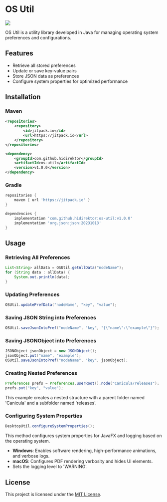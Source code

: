 # OS Util

[![](https://jitpack.io/v/hidirektor/os-util.svg)](https://jitpack.io/#hidirektor/os-util)

OS Util is a utility library developed in Java for managing operating system preferences and configurations.

## Features
- Retrieve all stored preferences
- Update or save key-value pairs
- Store JSON data as preferences
- Configure system properties for optimized performance

## Installation

### Maven

```xml
<repositories>
    <repository>
        <id>jitpack.io</id>
        <url>https://jitpack.io</url>
    </repository>
</repositories>

<dependency>
    <groupId>com.github.hidirektor</groupId>
    <artifactId>os-util</artifactId>
    <version>v1.0.0</version>
</dependency>
```

### Gradle

```groovy
repositories {
    maven { url 'https://jitpack.io' }
}

dependencies {
    implementation 'com.github.hidirektor:os-util:v1.0.0'
    implementation 'org.json:json:20231013'
}
```

## Usage

### Retrieving All Preferences
```java
List<String> allData = OSUtil.getAllData("nodeName");
for (String data : allData) {
    System.out.println(data);
}
```

### Updating Preferences
```java
OSUtil.updatePrefData("nodeName", "key", "value");
```

### Saving JSON String into Preferences
```java
OSUtil.saveJsonIntoPref("nodeName", "key", "{\"name\":\"example\"}");
```

### Saving JSONObject into Preferences
```java
JSONObject jsonObject = new JSONObject();
jsonObject.put("name", "example");
OSUtil.saveJsonIntoPref("nodeName", "key", jsonObject);
```

### Creating Nested Preferences
```java
Preferences prefs = Preferences.userRoot().node("Canicula/releases");
prefs.put("key", "value");
```
This example creates a nested structure with a parent folder named 'Canicula' and a subfolder named 'releases'.

### Configuring System Properties
```java
DesktopUtil.configureSystemProperties();
```
This method configures system properties for JavaFX and logging based on the operating system.

- **Windows**: Enables software rendering, high-performance animations, and verbose logs.
- **macOS**: Configures PDF rendering verbosity and hides UI elements.
- Sets the logging level to 'WARNING'.

## License
This project is licensed under the [MIT License](LICENSE).